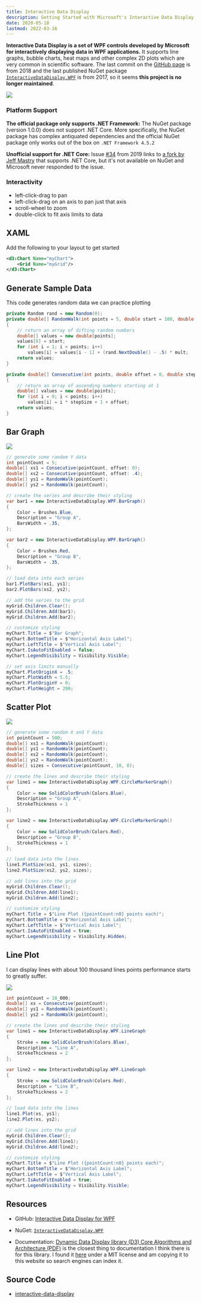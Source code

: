```yaml
---
title: Interactive Data Display
description: Getting Started with Microsoft's Interactive Data Display Library for WPF
date: 2020-05-18
lastmod: 2022-03-16
---
```


**Interactive Data Display is a set of WPF controls developed by Microsoft for interactively displaying data in WPF applications.** It supports line graphs, bubble charts, heat maps and other complex 2D plots which are very common in scientific software. The last commit on the [GitHub page](https://github.com/Microsoft/InteractiveDataDisplay.WPF) is from 2018 and the last published NuGet package [`InteractiveDataDisplay.WPF`](https://www.nuget.org/packages/InteractiveDataDisplay.WPF/) is from 2017, so it seems **this project is no longer maintained**.

<img src="interactive-data-display-quickstart.gif" class="d-block mx-auto my-4">

### Platform Support

**The official package only supports .NET Framework:** The NuGet package (version 1.0.0) does not support .NET Core. More specifically, the NuGet package has complex antiquated dependencies and the official NuGet package only works out of the box on `.NET Framework 4.5.2`

**Unofficial support for .NET Core:** Issue [#34](https://github.com/microsoft/InteractiveDataDisplay.WPF/issues/32) from 2019 links to [a fork by Jeff Mastry](https://github.com/mastry/InteractiveDataDisplay.WPF/tree/core) that supports .NET Core, but it's not available on NuGet and Microsoft never responded to the issue.

### Interactivity
* left-click-drag to pan
* left-click-drag on an axis to pan just that axis
* scroll-wheel to zoom
* double-click to fit axis limits to data

## XAML

Add the following to your layout to get started

```xml
<d3:Chart Name="myChart">
    <Grid Name="myGrid"/>
</d3:Chart>
```

## Generate Sample Data

This code generates random data we can practice plotting

```cs
private Random rand = new Random(0);
private double[] RandomWalk(int points = 5, double start = 100, double mult = 50)
{
    // return an array of difting random numbers
    double[] values = new double[points];
    values[0] = start;
    for (int i = 1; i < points; i++)
        values[i] = values[i - 1] + (rand.NextDouble() - .5) * mult;
    return values;
}
```

```cs
private double[] Consecutive(int points, double offset = 0, double stepSize = 1)
{
    // return an array of ascending numbers starting at 1
    double[] values = new double[points];
    for (int i = 0; i < points; i++)
        values[i] = i * stepSize + 1 + offset;
    return values;
}
```


## Bar Graph

<img src="interactive-data-display-quickstart-bar-graph.png" class="d-block mx-auto my-5 shadow">

```cs
// generate some random Y data
int pointCount = 5;
double[] xs1 = Consecutive(pointCount, offset: 0);
double[] xs2 = Consecutive(pointCount, offset: .4);
double[] ys1 = RandomWalk(pointCount);
double[] ys2 = RandomWalk(pointCount);

// create the series and describe their styling
var bar1 = new InteractiveDataDisplay.WPF.BarGraph()
{
    Color = Brushes.Blue,
    Description = "Group A",
    BarsWidth = .35,
};

var bar2 = new InteractiveDataDisplay.WPF.BarGraph()
{
    Color = Brushes.Red,
    Description = "Group B",
    BarsWidth = .35,
};

// load data into each series
bar1.PlotBars(xs1, ys1);
bar2.PlotBars(xs2, ys2);

// add the series to the grid
myGrid.Children.Clear();
myGrid.Children.Add(bar1);
myGrid.Children.Add(bar2);

// customize styling
myChart.Title = $"Bar Graph";
myChart.BottomTitle = $"Horizontal Axis Label";
myChart.LeftTitle = $"Vertical Axis Label";
myChart.IsAutoFitEnabled = false;
myChart.LegendVisibility = Visibility.Visible;

// set axis limits manually
myChart.PlotOriginX = .5;
myChart.PlotWidth = 5.5;
myChart.PlotOriginY = 0;
myChart.PlotHeight = 200;
```

## Scatter Plot

<img src="interactive-data-display-quickstart-scatter-plot.png" class="d-block mx-auto my-5 shadow">

```cs
// generate some random X and Y data
int pointCount = 500;
double[] xs1 = RandomWalk(pointCount);
double[] ys1 = RandomWalk(pointCount);
double[] xs2 = RandomWalk(pointCount);
double[] ys2 = RandomWalk(pointCount);
double[] sizes = Consecutive(pointCount, 10, 0);

// create the lines and describe their styling
var line1 = new InteractiveDataDisplay.WPF.CircleMarkerGraph()
{
    Color = new SolidColorBrush(Colors.Blue),
    Description = "Group A",
    StrokeThickness = 1
};

var line2 = new InteractiveDataDisplay.WPF.CircleMarkerGraph()
{
    Color = new SolidColorBrush(Colors.Red),
    Description = "Group B",
    StrokeThickness = 1
};

// load data into the lines
line1.PlotSize(xs1, ys1, sizes);
line2.PlotSize(xs2, ys2, sizes);

// add lines into the grid
myGrid.Children.Clear();
myGrid.Children.Add(line1);
myGrid.Children.Add(line2);

// customize styling
myChart.Title = $"Line Plot ({pointCount:n0} points each)";
myChart.BottomTitle = $"Horizontal Axis Label";
myChart.LeftTitle = $"Vertical Axis Label";
myChart.IsAutoFitEnabled = true;
myChart.LegendVisibility = Visibility.Hidden;
```

## Line Plot

I can display lines with about 100 thousand lines points performance starts to greatly suffer.

<img src="interactive-data-display-quickstart-line-plot.png" class="d-block mx-auto my-5 shadow">

```cs
int pointCount = 10_000;
double[] xs = Consecutive(pointCount);
double[] ys1 = RandomWalk(pointCount);
double[] ys2 = RandomWalk(pointCount);

// create the lines and describe their styling
var line1 = new InteractiveDataDisplay.WPF.LineGraph
{
    Stroke = new SolidColorBrush(Colors.Blue),
    Description = "Line A",
    StrokeThickness = 2
};

var line2 = new InteractiveDataDisplay.WPF.LineGraph
{
    Stroke = new SolidColorBrush(Colors.Red),
    Description = "Line B",
    StrokeThickness = 2
};

// load data into the lines
line1.Plot(xs, ys1);
line2.Plot(xs, ys2);

// add lines into the grid
myGrid.Children.Clear();
myGrid.Children.Add(line1);
myGrid.Children.Add(line2);

// customize styling
myChart.Title = $"Line Plot ({pointCount:n0} points each)";
myChart.BottomTitle = $"Horizontal Axis Label";
myChart.LeftTitle = $"Vertical Axis Label";
myChart.IsAutoFitEnabled = true;
myChart.LegendVisibility = Visibility.Visible;
```

## Resources

* GitHub: [Interactive Data Display for WPF](https://github.com/microsoft/InteractiveDataDisplay.WPF)

* NuGet: [`InteractiveDataDisplay.WPF`](https://www.nuget.org/packages/InteractiveDataDisplay.WPF/)

* Documentation: [Dynamic Data Display library (D3) Core Algorithms and Architecture (PDF)](D3-WPF-Version-2.pdf) is the closest thing to documentation I think there is for this library. I found it [here](https://github.com/artemiusgreat/InteractiveDataDisplay.WPF/) under a MIT license and am copying it to this website so search engines can index it.

## Source Code

* [interactive-data-display](https://github.com/swharden/Csharp-Data-Visualization/tree/master/dev/old/plotting/interactive-data-display)